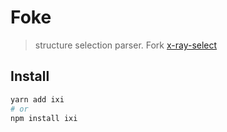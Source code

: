 # Foke

> structure selection parser. Fork [x-ray-select](https://github.com/lapwinglabs/x-ray-select)

## Install

```sh
yarn add ixi
# or
npm install ixi
```
